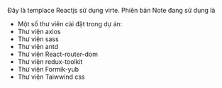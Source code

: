 Đây là templace Reactjs sử dụng virte. Phiên bản Note đang sử dụng là

- Một số thư viên cài đặt trong dự án:
- Thư viện axios
- Thư viện sass
- Thư viện antd
- Thư viện React-router-dom
- Thư viện redux-toolkit
- Thư viện Formik-yub
- Thư viện Taiwwind css
